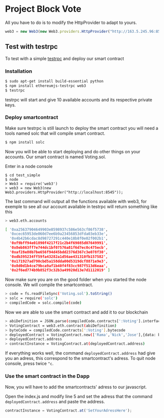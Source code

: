 # Project Block Vote

All you have to do is to modify the HttpProvider to adapt to yours.

```javascript
web3 = new Web3(new Web3.providers.HttpProvider("http://163.5.245.96:8545"));
```

## Test with testrpc

To test with a simple [testrpc]() and deploy our smart contract

### Installation
```bash
$ sudo apt-get install build-essential python
$ npm install ethereumjs-testrpc web3
$ testrpc
```

testrpc will start and give 10 available accounts and its respective private keys.

### Deploy smartcontract

Make sure testrpc is still launch to deploy the smart contract you will need a tools named solc that will compile smart contract.

```bash
$ npm install solc
```

Now you will be able to start deploying and do other things on your accounts. Our smart contract is named Voting.sol.

Enter in a node console

```node
$ cd test_simple
$ node
> Web3 = require('web3')
> web3 = new Web3(new Web3.providers.HttpProvider("http://localhost:8545"));
```
The last command will output all the functions available with web3, for exemple to see all our account available in testrpc will return something like this

```bash
> web3.eth.accounts

[ '0xa25637904649903e8598937c586e563cf86f5738',
  '0xcec65953de060d7ee6b9a23456853dfda03eb33e',
  '0x4b42b6cdac8d98727291c440e18b8f0e02f002b1',
  '0xf9bff94e01890f4217f21c2b4f69085d07649991',
  '0x8eb863ff7e744dc1bf07576a81f6d7ec0c475ecb',
  '0xaf28e80b7be656f94d45bdd2376d367c3e078f30',
  '0xdb395234ff59fa43282a1d56ae431310fb157582',
  '0x171927ad790cbd5a158dda00d5319dcf8871e9e3',
  '0x8d0d1b4ce79bca9af1b40f4f83cc987f513d6eaa',
  '0x2f6ed774b9b852f3c32b3a49920d13e7d1112019' ]
```
Now make sure you are on the good folder when you started the node console. We will compile the smartcontract.

```bash
> code = fs.readFileSync('Voting.sol').toString()
> solc = require('solc')
> compiledCode = solc.compile(code)
```

Now we are able to use the smart contract and add it to our blockchain

```bash
> abiDefinition = JSON.parse(compiledCode.contracts[':Voting'].interface)
> VotingContract = web3.eth.contract(abiDefinition)
> byteCode = compiledCode.contracts[':Voting'].bytecode
> deployedContract = VotingContract.new(['Rama','Nick','Jose'],{data: byteCode, from: web3.eth.accounts[0], gas: 4700000})
> deployedContract.address
> contractInstance = VotingContract.at(deployedContract.address)
```

If everything works well, the command `deployedContract.address` had give you an adress, this correspond to the smartcontract's adress. To quit node console, press twice `^c`.

### Use the smart contract in the Dapp

Now, you will have to add the smartcontracts' adress to our javascript.

Open the index.js and modify line 5 and set the adress that the command `deployedContract.address` and paste the address.

```javascript
contractInstance = VotingContract.at('SetYourAdressHere');
```
